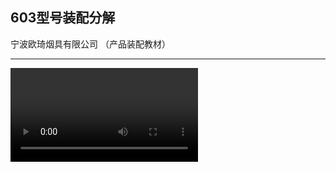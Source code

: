 ## 603型号装配分解

宁波欧琦烟具有限公司 （产品装配教材）

------------------------------


<video id="video" controls=""  >
      <source id="webm" src="./603-v1.mp4" type="video/webm">
</video>


